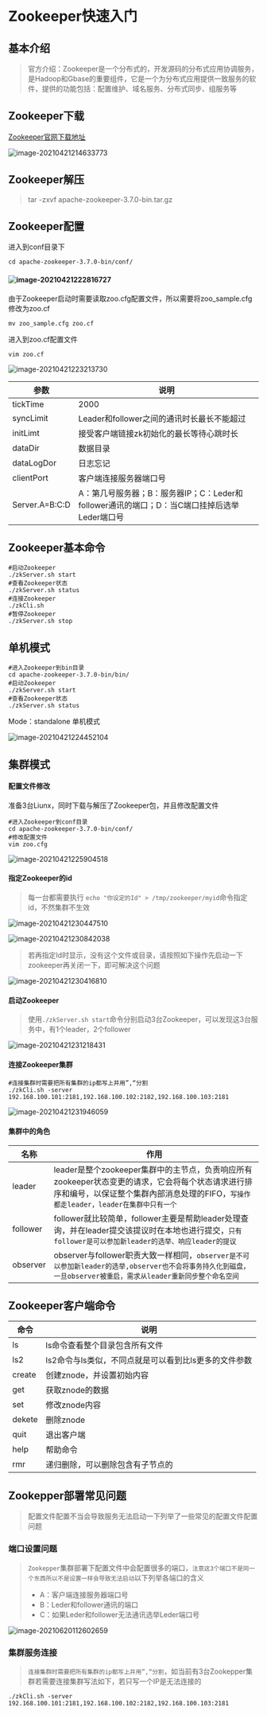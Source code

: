 # Zookeeper快速入门

## 基本介绍

> 官方介绍：Zookeeper是一个分布式的，开发源码的分布式应用协调服务，是Hadoop和Gbase的重要组件，它是一个为分布式应用提供一致服务的软件，提供的功能包括：配置维护、域名服务、分布式同步、组服务等

## Zookeeper下载

[Zookeeper官网下载地址](https://zookeeper.apache.org/releases.html#download)

![image-20210421214633773](./images/image-20210421214633773.png)

## Zookeeper解压

> tar -zxvf apache-zookeeper-3.7.0-bin.tar.gz

## Zookeeper配置

进入到conf目录下

~~~shell
cd apache-zookeeper-3.7.0-bin/conf/
~~~
#### ![image-20210421222816727](./images/image-20210421222816727.png)
由于Zookeeper启动时需要读取zoo.cfg配置文件，所以需要将zoo_sample.cfg修改为zoo.cf

~~~shell
mv zoo_sample.cfg zoo.cf
~~~

进入到zoo.cf配置文件

~~~shell
vim zoo.cf
~~~

![image-20210421223213730](./images/image-20210421223213730.png)

| 参数           | 说明                                                         |
| -------------- | ------------------------------------------------------------ |
| tickTime       | 2000                                                         |
| syncLimit      | Leader和follower之间的通讯时长最长不能超过                   |
| initLimt       | 接受客户端链接zk初始化的最长等待心跳时长                     |
| dataDir        | 数据目录                                                     |
| dataLogDor     | 日志忘记                                                     |
| clientPort     | 客户端连接服务器端口号                                       |
| Server.A=B:C:D | A：第几号服务器；B：服务器IP；C：Leder和follower通讯的端口；D：当C端口挂掉后选举Leder端口号 |
## Zookeeper基本命令

~~~shell
#启动Zookeeper
./zkServer.sh start
#查看Zookeeper状态
./zkServer.sh status
#连接Zookeeper
./zkCli.sh
#暂停Zookeeper
./zkServer.sh stop
~~~

## 单机模式

~~~shell
#进入Zookeeper到bin目录
cd apache-zookeeper-3.7.0-bin/bin/
#启动Zookeeper
./zkServer.sh start
#查看Zookeeper状态
./zkServer.sh status
~~~

Mode：standalone 单机模式

![image-20210421224452104](./images/image-20210421224452104.png)

## 集群模式

#### 配置文件修改

准备3台Liunx，同时下载与解压了Zookeeper包，并且修改配置文件

~~~shell
#进入Zookeeper到conf目录
cd apache-zookeeper-3.7.0-bin/conf/
#修改配置文件
vim zoo.cfg
~~~

![image-20210421225904518](./images/image-20210421225904518.png)

#### 指定Zookeeper的id

> 每一台都需要执行 `echo "你设定的Id" > /tmp/zookeeper/myid`命令指定id，不然集群不生效

![image-20210421230447510](./images/image-20210421230447510.png)

![image-20210421230842038](./images/image-20210421230842038.png)

> 若再指定Id时显示，没有这个文件或目录，请按照如下操作先启动一下zookeeper再关闭一下，即可解决这个问题

![image-20210421230416810](./images/image-20210421230416810.png)

#### 启动Zookeeper

> 使用`./zkServer.sh start`命令分别启动3台Zookeeper，可以发现这3台服务中，有1个leader，2个follower

![image-20210421231218431](./images/image-20210421231218431.png)

#### 连接Zookeeper集群

~~~shell
#连接集群时需要把所有集群的ip都写上并用”,“分割
./zkCli.sh -server 192.168.100.101:2181,192.168.100.102:2182,192.168.100.103:2181
~~~



![image-20210421231946059](./images/image-20210421231946059.png)

#### 集群中的角色

| 名称     | 作用                                                         |
| -------- | ------------------------------------------------------------ |
| leader   | leader是整个zookeeper集群中的主节点，负责响应所有zookeeper状态变更的请求，它会将每个状态请求进行排序和编号，以保证整个集群內部消息处理的FIFO，`写操作都走leader，leader在集群中只有一个` |
| follower | follower就比较简单，follower主要是帮助leader处理查询，并在leader提交该提议时在本地也进行提交，`只有follower是可以参加新leader的选举、响应leader的提议` |
| observer | observer与follower职责大致一样相同，`observer是不可以参加新leader的选举,observer也不会将事务持久化到磁盘，一旦observer被重启，需求从leader重新同步整个命名空间` |

## Zookeeper客户端命令

| 命令   | 说明                                                  |
| ------ | ----------------------------------------------------- |
| ls     | ls命令查看整个目录包含所有文件                        |
| ls2    | ls2命令与ls类似，不同点就是可以看到比ls更多的文件参数 |
| create | 创建znode，并设置初始内容                             |
| get    | 获取znode的数据                                       |
| set    | 修改znode内容                                         |
| dekete | 删除znode                                             |
| quit   | 退出客户端                                            |
| help   | 帮助命令                                              |
| rmr    | 递归删除，可以删除包含有子节点的                      |

## Zookepper部署常见问题

> 配置文件配置不当会导致服务无法启动一下列举了一些常见的配置文件配置问题

### 端口设置问题

> `Zookepper`集群部署下配置文件中会配置很多的端口，`注意这3个端口不是同一个东西所以不是设置一样会导致无法启动`以下列举各端口的含义
>
> * A：客户端连接服务器端口号
> * B：Leder和follower通讯的端口
> * C：如果Leder和follower无法通讯选举Leder端口号

![image-20210620112602659](./images/image-20210620112602659.png)

### 集群服务连接

> `连接集群时需要把所有集群的ip都写上并用”,“分割`，如当前有3台Zookepper集群若需要连接集群写法如下，若只写一个IP是无法连接的
~~~shell
./zkCli.sh -server 192.168.100.101:2181,192.168.100.102:2182,192.168.100.103:2181
~~~

